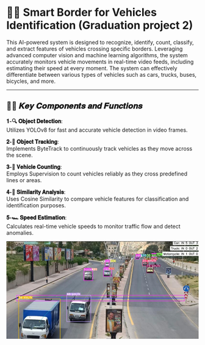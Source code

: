  # 🚦🚗 Smart Border for Vehicles Identification (Graduation project 2)

This AI-powered system is designed to recognize, identify, count, classify, and extract features of vehicles crossing specific borders. Leveraging advanced computer vision and machine learning algorithms, the system accurately monitors vehicle movements in real-time video feeds, including estimating their speed at every moment. The system can effectively differentiate between various types of vehicles such as cars, trucks, buses, bicycles, and more.

---

## 🧩🧠  𝑲𝒆𝒚 𝑪𝒐𝒎𝒑𝒐𝒏𝒆𝒏𝒕𝒔 𝒂𝒏𝒅 𝑭𝒖𝒏𝒄𝒕𝒊𝒐𝒏𝒔

**𝟏-🔍 𝐎𝐛𝐣𝐞𝐜𝐭 𝐃𝐞𝐭𝐞𝐜𝐭𝐢𝐨𝐧**:  
Utilizes YOLOv8 for fast and accurate vehicle detection in video frames.

**𝟐-🎯 𝐎𝐛𝐣𝐞𝐜𝐭 𝐓𝐫𝐚𝐜𝐤𝐢𝐧𝐠**:  
Implements ByteTrack to continuously track vehicles as they move across the scene.

**𝟑-🔢 𝐕𝐞𝐡𝐢𝐜𝐥𝐞 𝐂𝐨𝐮𝐧𝐭𝐢𝐧𝐠**:  
Employs Supervision to count vehicles reliably as they cross predefined lines or areas.

**𝟒-🧬 𝐒𝐢𝐦𝐢𝐥𝐚𝐫𝐢𝐭𝐲 𝐀𝐧𝐚𝐥𝐲𝐬𝐢𝐬**:  
Uses Cosine Similarity to compare vehicle features for classification and identification purposes.

**𝟓-🏎️ 𝐒𝐩𝐞𝐞𝐝 𝐄𝐬𝐭𝐢𝐦𝐚𝐭𝐢𝐨𝐧**:  
Calculates real-time vehicle speeds to monitor traffic flow and detect anomalies.


![Vehicles-Identification](/1.png)
